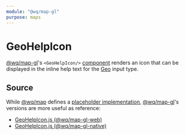 ```yaml
---
module: "@wq/map-gl"
purpose: maps
---
```


# GeoHelpIcon

[@wq/map-gl]'s `<GeoHelpIcon/>` [component][index] renders an icon that can be displayed in the inline help text for the [Geo] input type.

## Source

While [@wq/map] defines a [placeholder implementation][map-src], [@wq/map-gl]'s versions are more useful as reference:

 * [GeoHelpIcon.js (@wq/map-gl-web)][map-gl-web-src]
 * [GeoHelpIcon.js (@wq/map-gl-native)][map-gl-native-src]


[index]: ./index.md
[@wq/map]: ../@wq/map.md
[@wq/map-gl]: ../@wq/map-gl.md
[Geo]: ../inputs/Geo.md
[map-src]: https://github.com/wq/wq.app/blob/main/packages/map/src/components/GeoHelpIcon.js
[map-gl-web-src]: https://github.com/wq/wq.app/blob/main/packages/map-gl-web/src/components/GeoHelpIcon.js
[map-gl-native-src]: https://github.com/wq/wq.app/blob/main/packages/map-gl-native/src/components/GeoHelpIcon.js
